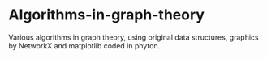 # Algorithms-in-graph-theory
Various algorithms in graph theory,  using original data structures, graphics by NetworkX and matplotlib
coded in phyton.
